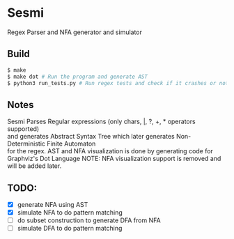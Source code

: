 # Sesmi
Regex Parser and NFA generator and simulator

## Build
```bash
$ make
$ make dot # Run the program and generate AST
$ python3 run_tests.py # Run regex tests and check if it crashes or not
```
## Notes
Sesmi Parses Regular expressions (only chars, |, ?, +, * operators supported)\
and generates Abstract Syntax Tree which later generates Non-Deterministic Finite Automaton\
for the regex.
AST and NFA visualization is done by generating code for Graphviz's Dot Language
NOTE: NFA visualization support is removed and will be added later.

## TODO:
- [x] generate NFA using AST
- [x] simulate NFA to do pattern matching
- [ ] do subset construction to generate DFA from NFA
- [ ] simulate DFA to do pattern matching
